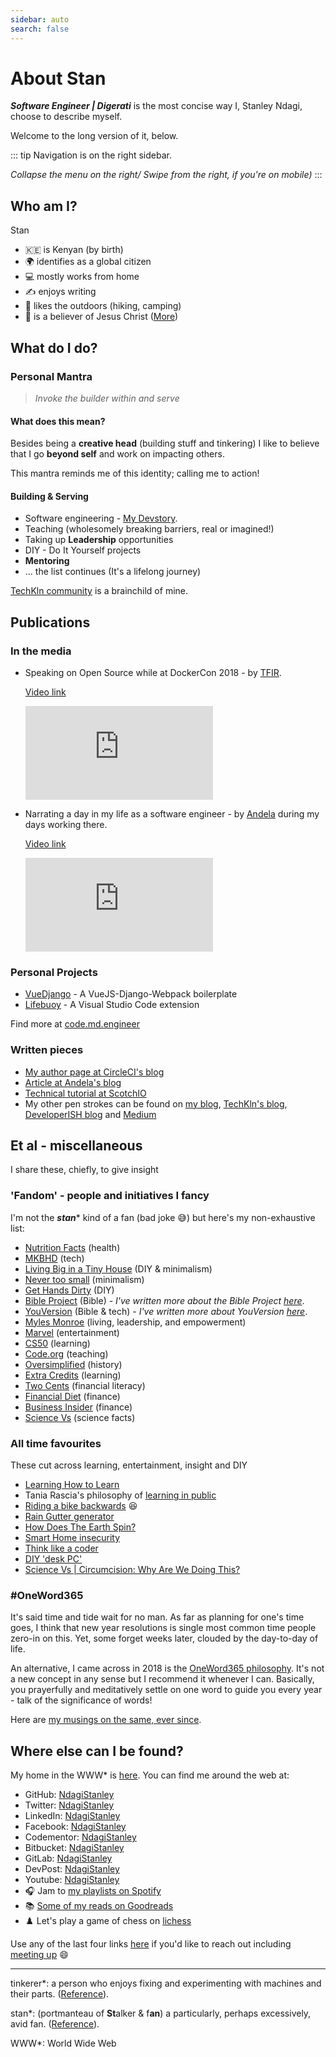 ```yaml
---
sidebar: auto
search: false
---
```


# About Stan

***Software Engineer | Digerati*** is the most concise way I, Stanley Ndagi, choose to describe myself.

Welcome to the long version of it, below.

::: tip
Navigation is on the right sidebar.

*Collapse the menu on the right/ Swipe from the right, if you're on mobile)*
:::

## Who am I?

Stan

- :kenya: is Kenyan (by birth)
- :earth_africa: identifies as a global citizen
- :computer: mostly works from home
- :writing_hand: enjoys writing
- :hiking_boot: likes the outdoors (hiking, camping)
- :pray: is a believer of Jesus Christ ([More][kingdombiz])

## What do I do?

### Personal Mantra

> *Invoke the builder within and serve*

#### What does this mean?

Besides being a **creative head** (building stuff and tinkering) I like to believe that I go **beyond self** and work on impacting others.

This mantra reminds me of this identity; calling me to action!

#### Building & Serving

- Software engineering - [My Devstory][devstory].
- Teaching (wholesomely breaking barriers, real or imagined!)
- Taking up **Leadership** opportunities
- DIY - Do It Yourself projects
- **Mentoring**
- ... the list continues (It's a lifelong journey)

[TechKln community][tk] is a brainchild of mine.

## Publications

### In the media

- Speaking on Open Source while at DockerCon 2018 - by [TFIR][TFIR].

  [Video link][TFIR-video]
  <iframe
      src="https://www.youtube.com/embed/OSYMXCVCdXk"
      frameborder="0"
      allow="autoplay; encrypted-media"
      allowfullscreen
  >
  </iframe>

- Narrating a day in my life as a software engineer - by [Andela][Andela] during my days working there.

  [Video link][Andela-video]
  <iframe
      src="https://www.youtube.com/embed/ulQt9BBTfFU"
      frameborder="0"
      allow="autoplay; encrypted-media"
      allowfullscreen
  >
  </iframe>

### Personal Projects

- [VueDjango][vuedj] - A VueJS-Django-Webpack boilerplate
- [Lifebuoy][lifebuoy] - A Visual Studio Code extension

Find more at [code.md.engineer][code]

### Written pieces

- [My author page at CircleCI's blog][circleci-blog]
- [Article at Andela's blog][andela-blog]
- [Technical tutorial at ScotchIO][scotchio]
- My other pen strokes can be found on [my blog][my-blog], [TechKln's blog][tk-blog], [DeveloperISH blog][devish-blog] and [Medium][medium]

## Et al - miscellaneous

I share these, chiefly, to give insight

### 'Fandom' - people and initiatives I fancy

I'm not the ***stan**** kind of a fan (bad joke :sweat_smile:) but here's my non-exhaustive list:

- [Nutrition Facts](https://nutritionfacts.org/) (health)
- [MKBHD](https://www.youtube.com/user/marquesbrownlee) (tech)
- [Living Big in a Tiny House](https://www.youtube.com/user/livingbigtinyhouse) (DIY & minimalism)
- [Never too small](https://www.youtube.com/channel/UC_zQ777U6YTyatP3P1wi3xw) (minimalism)
- [Get Hands Dirty](https://www.gethandsdirty.com/) (DIY)
- [Bible Project](https://bibleproject.com/) (Bible) - *I've written more about the Bible Project [here][kb-bibleproject]*.
- [YouVersion](https://www.youversion.com/) (Bible & tech) - *I've written more about YouVersion [here][kb-youversion]*.
- [Myles Monroe](https://www.munroeglobal.com/) (living, leadership, and empowerment)
- [Marvel](https://www.youtube.com/user/MARVEL) (entertainment)
- [CS50](https://twitter.com/cs50) (learning)
- [Code.org](https://code.org/) (teaching)
- [Oversimplified](https://www.youtube.com/channel/UCNIuvl7V8zACPpTmmNIqP2A) (history)
- [Extra Credits](https://www.youtube.com/user/ExtraCreditz/playlists) (learning)
- [Two Cents](https://www.youtube.com/channel/UCL8w_A8p8P1HWI3k6PR5Z6w) (financial literacy)
- [Financial Diet](https://www.youtube.com/channel/UCSPYNpQ2fHv9HJ-q6MIMaPw) (finance)
- [Business Insider](https://www.youtube.com/user/businessinsider) (finance)
- [Science Vs](https://gimletmedia.com/shows/science-vs) (science facts)

### All time favourites

These cut across learning, entertainment, insight and DIY

- [Learning How to Learn](https://youtu.be/vd2dtkMINIw)
- Tania Rascia's philosophy of [learning in public](https://www.taniarascia.com/learn/)
- [Riding a bike backwards](https://youtu.be/MFzDaBzBlL0) :laughing:
- [Rain Gutter generator](https://www.youtube.com/playlist?list=PLRgXwFLxal8J5oSN2hKqeNi5GX-Lkasa6)
- [How Does The Earth Spin?](https://youtu.be/9zso7ChaQXQ)
- [Smart Home insecurity](https://youtu.be/ozIKwGt38LQ)
- [Think like a coder](https://www.youtube.com/playlist?list=PLJicmE8fK0EgogMqDYMgcADT1j5b911or)
- [DIY 'desk PC'](https://youtu.be/QaoFh1DH51U)
- [Science Vs | Circumcision: Why Are We Doing This?](https://gimletmedia.com/shows/science-vs/dvhe5l/circumcision-why-are-we-doing-this)

### #OneWord365

It's said time and tide wait for no man. As far as planning for one's time goes, I think that new year resolutions is single most common time people zero-in on this. Yet, some forget weeks later, clouded by the day-to-day of life.

An alternative, I came across in 2018 is the [OneWord365 philosophy][OneWord356]. It's not a new concept in any sense but I recommend it whenever I can. Basically, you prayerfully and meditatively settle on one word to guide you every year - talk of the significance of words!

<!-- TODO -->
<!-- Figure where to put this -->
<!-- We might have to use a Blog theme/ create one -->
Here are [my musings on the same, ever since][vision].

## Where else can I be found?

My home in the WWW\* is [here][home]. You can find me around the web at:

- GitHub: [NdagiStanley][gh]
- Twitter: [NdagiStanley][twitter]
- LinkedIn: [NdagiStanley][Ln]
- Facebook: [NdagiStanley][FB]
- Codementor: [NdagiStanley][codementor]
- Bitbucket: [NdagiStanley][BB]
- GitLab: [NdagiStanley][Gl]
- DevPost: [NdagiStanley][devpost]
- Youtube: [NdagiStanley][youtube-channel]
- :headphones: Jam to [my playlists on Spotify][spotify]
- :books: [Some of my reads on Goodreads][goodreads]
- :chess_pawn: Let's play a game of chess on [lichess][lichess]

Use any of the last four links [here][chat] if you'd like to reach out including [meeting up][meet] :smile:

---

tinkerer\*: a person who enjoys fixing and experimenting with machines and their parts. ([Reference][tinkerer]).

stan\*: (portmanteau of **St**alker & f**an**) a particularly, perhaps excessively, avid fan. ([Reference][stan]).

WWW\*: World Wide Web

[kingdombiz]: /kingdombiz
[devstory]: https://md.engineer/devstory
[tk]: https://techkln.org
[TFIR]: https://www.tfir.io
[Andela]: https://andela.com
[vuedj]: https://github.com/NdagiStanley/vue-django
[lifebuoy]: https://marketplace.visualstudio.com/items?itemName=NdagiStanley.lifebuoy
[code]: https://code.md.engineer

<!-- Videos -->
[Andela-video]: https://youtu.be/ulQt9BBTfFU
[TFIR-video]: https://youtu.be/OSYMXCVCdXk

<!-- Publications -->
[circleci-blog]: https://circleci.com/blog/author/stanley-ndagi
[andela-blog]: https://andela.com/insights/building-future-data-enigma
[scotchio]: https://web.archive.org/web/20211229200104/https://scotch.io/bar-talk/build-an-app-with-vuejs-and-django-part-one
[my-blog]: https://blog.md.engineer/
[tk-blog]: https://blog.techkln.org/
[devish-blog]: https://blog.developerish.org/
[medium]: https://medium.com/@NdagiStanley

<!-- Others -->
[kb-youversion]: https://bit.ly/KB-youversion
[kb-bibleproject]: https://bit.ly/KB-bibleproject
[OneWord356]: https://oneword365.com
[vision]: https://old.md.engineer/category/vision/

<!-- Socials -->
[home]: https://md.engineer/
[twitter]: https://twitter.com/NdagiStanley
[gh]: https://github.com/NdagiStanley
[Ln]: https://www.linkedin.com/in/ndagistanley
[FB]: https://facebook.com/NdagiStanley
[codementor]: https://www.codementor.io/@ndagistanley
[BB]: https://bitbucket.com/stanmd
[Gl]: https://gitlab.com/NdagiStanley
[devpost]: https://devpost.com/ndagistanley
[youtube-channel]: https://youtube.com/c/ndagistanley
[spotify]: https://open.spotify.com/user/stan_md
[goodreads]: https://www.goodreads.com/ndagistanley
[lichess]: https://lichess.org/@/stanmd

<!-- Contact -->
[chat]: https://md.engineer/chat
[meet]: https://md.engineer/meet

<!-- Reference -->
[tinkerer]: https://www.vocabulary.com/dictionary/tinkerer
[stan]: https://en.wikipedia.org/wiki/Fan_(person)#"Stan"_fans

<!-- TODO -->
<!-- Add blog posts -->
<!-- Update blog posts to include all content (consolidated) and canonical links -->
<!-- Bring all content here to leverage - Edit on GitHub -->
<!-- Decide whether the projects' links are headed for code subdomain, to GitHub or to hosting -->

<CustomFooter/>
